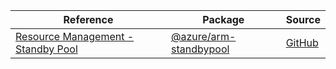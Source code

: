 | Reference | Package | Source |
|---|---|---|
|[Resource Management - Standby Pool](arm-standbypool-readme.md)|[@azure/arm-standbypool](https://www.npmjs.com/package/@azure/arm-standbypool)|[GitHub](https://github.com/Azure/azure-sdk-for-js/blob/main/sdk/standbypool/arm-standbypool)|
